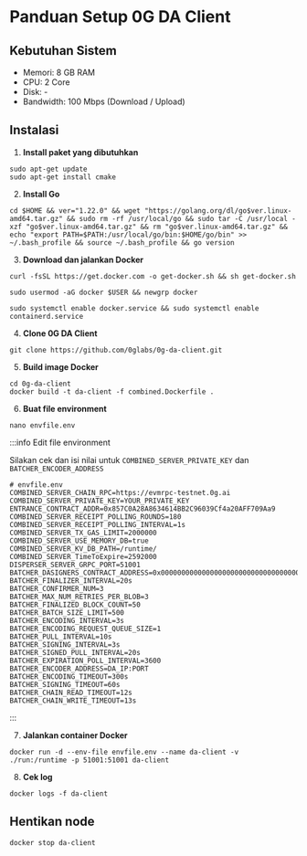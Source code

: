 
# Panduan Setup 0G DA Client

## Kebutuhan Sistem
- Memori: 8 GB RAM
- CPU: 2 Core
- Disk: -
- Bandwidth: 100 Mbps (Download / Upload)

## Instalasi

1. **Install paket yang dibutuhkan**
```
sudo apt-get update
sudo apt-get install cmake
```

2. **Install Go**
```
cd $HOME && ver="1.22.0" && wget "https://golang.org/dl/go$ver.linux-amd64.tar.gz" && sudo rm -rf /usr/local/go && sudo tar -C /usr/local -xzf "go$ver.linux-amd64.tar.gz" && rm "go$ver.linux-amd64.tar.gz" && echo "export PATH=$PATH:/usr/local/go/bin:$HOME/go/bin" >> ~/.bash_profile && source ~/.bash_profile && go version
```

3. **Download dan jalankan Docker**
```
curl -fsSL https://get.docker.com -o get-docker.sh && sh get-docker.sh
```
```
sudo usermod -aG docker $USER && newgrp docker
```
```
sudo systemctl enable docker.service && sudo systemctl enable containerd.service
```

4. **Clone 0G DA Client**
```
git clone https://github.com/0glabs/0g-da-client.git
```

5. **Build image Docker**
```
cd 0g-da-client
docker build -t da-client -f combined.Dockerfile .
```

6. **Buat file environment**
```
nano envfile.env
```

:::info Edit file environment

Silakan cek dan isi nilai untuk 
`COMBINED_SERVER_PRIVATE_KEY` dan `BATCHER_ENCODER_ADDRESS`

```
# envfile.env
COMBINED_SERVER_CHAIN_RPC=https://evmrpc-testnet.0g.ai
COMBINED_SERVER_PRIVATE_KEY=YOUR_PRIVATE_KEY
ENTRANCE_CONTRACT_ADDR=0x857C0A28A8634614BB2C96039Cf4a20AFF709Aa9
COMBINED_SERVER_RECEIPT_POLLING_ROUNDS=180
COMBINED_SERVER_RECEIPT_POLLING_INTERVAL=1s
COMBINED_SERVER_TX_GAS_LIMIT=2000000
COMBINED_SERVER_USE_MEMORY_DB=true
COMBINED_SERVER_KV_DB_PATH=/runtime/
COMBINED_SERVER_TimeToExpire=2592000
DISPERSER_SERVER_GRPC_PORT=51001
BATCHER_DASIGNERS_CONTRACT_ADDRESS=0x0000000000000000000000000000000000001000
BATCHER_FINALIZER_INTERVAL=20s
BATCHER_CONFIRMER_NUM=3
BATCHER_MAX_NUM_RETRIES_PER_BLOB=3
BATCHER_FINALIZED_BLOCK_COUNT=50
BATCHER_BATCH_SIZE_LIMIT=500
BATCHER_ENCODING_INTERVAL=3s
BATCHER_ENCODING_REQUEST_QUEUE_SIZE=1
BATCHER_PULL_INTERVAL=10s
BATCHER_SIGNING_INTERVAL=3s
BATCHER_SIGNED_PULL_INTERVAL=20s
BATCHER_EXPIRATION_POLL_INTERVAL=3600
BATCHER_ENCODER_ADDRESS=DA_IP:PORT
BATCHER_ENCODING_TIMEOUT=300s
BATCHER_SIGNING_TIMEOUT=60s
BATCHER_CHAIN_READ_TIMEOUT=12s
BATCHER_CHAIN_WRITE_TIMEOUT=13s
```
:::

7. **Jalankan container Docker**
```
docker run -d --env-file envfile.env --name da-client -v ./run:/runtime -p 51001:51001 da-client
```

8. **Cek log**
```
docker logs -f da-client
```

## Hentikan node
```
docker stop da-client
```
